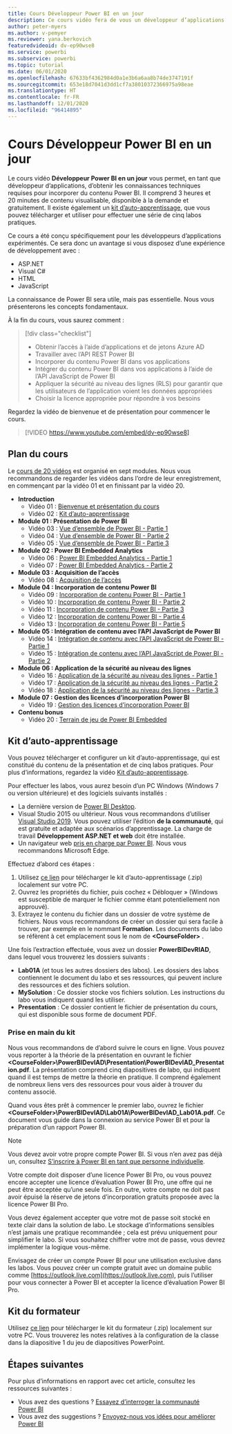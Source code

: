 ```yaml
---
title: Cours Développeur Power BI en un jour
description: Ce cours vidéo fera de vous un développeur d’applications avec les connaissances techniques requises pour incorporer du contenu Power BI.
author: peter-myers
ms.author: v-pemyer
ms.reviewer: yana.berkovich
featuredvideoid: dv-ep90wse8
ms.service: powerbi
ms.subservice: powerbi
ms.topic: tutorial
ms.date: 06/01/2020
ms.openlocfilehash: 67633bf4362984d0a1e3b6a6aa8b74de3747191f
ms.sourcegitcommit: 653e18d7041d3dd1cf7a38010372366975a98eae
ms.translationtype: HT
ms.contentlocale: fr-FR
ms.lasthandoff: 12/01/2020
ms.locfileid: "96414895"
---
```

# <a name="power-bi-developer-in-a-day-course"></a>Cours Développeur Power BI en un jour

Le cours vidéo **Développeur Power BI en un jour** vous permet, en tant que développeur d’applications, d’obtenir les connaissances techniques requises pour incorporer du contenu Power BI. Il comprend 3 heures et 20 minutes de contenu visualisable, disponible à la demande et gratuitement. Il existe également un [kit d’auto-apprentissage](#self-study-kit), que vous pouvez télécharger et utiliser pour effectuer une série de cinq labos pratiques.

Ce cours a été conçu spécifiquement pour les développeurs d’applications expérimentés. Ce sera donc un avantage si vous disposez d’une expérience de développement avec :

- ASP.NET
- Visual C#
- HTML
- JavaScript

La connaissance de Power BI sera utile, mais pas essentielle. Nous vous présenterons les concepts fondamentaux.

À la fin du cours, vous saurez comment :

> [!div class="checklist"]
> - Obtenir l’accès à l’aide d’applications et de jetons Azure AD
> - Travailler avec l’API REST Power BI
> - Incorporer du contenu Power BI dans vos applications
> - Intégrer du contenu Power BI dans vos applications à l’aide de l’API JavaScript de Power BI
> - Appliquer la sécurité au niveau des lignes (RLS) pour garantir que les utilisateurs de l’application voient les données appropriées
> - Choisir la licence appropriée pour répondre à vos besoins

Regardez la vidéo de bienvenue et de présentation pour commencer le cours.

> [!VIDEO https://www.youtube.com/embed/dv-ep90wse8]

## <a name="course-outline"></a>Plan du cours

Le [cours de 20 vidéos](https://www.youtube.com/playlist?list=PL1N57mwBHtN1AGWHnJMhtvJCIG_IlC07D) est organisé en sept modules. Nous vous recommandons de regarder les vidéos dans l’ordre de leur enregistrement, en commençant par la vidéo 01 et en finissant par la vidéo 20.

- **Introduction**
  - Vidéo 01 : [Bienvenue et présentation du cours](https://www.youtube.com/watch?v=dv-ep90wse8&list=PL1N57mwBHtN1AGWHnJMhtvJCIG_IlC07D)
  - Vidéo 02 : [Kit d’auto-apprentissage](https://www.youtube.com/watch?v=X0P9Mdqx7sY&list=PL1N57mwBHtN1AGWHnJMhtvJCIG_IlC07D)
- **Module 01 : Présentation de Power BI**
  - Vidéo 03 : [Vue d’ensemble de Power BI - Partie 1](https://www.youtube.com/watch?v=LD3RlDdRi-0&list=PL1N57mwBHtN1AGWHnJMhtvJCIG_IlC07D)
  - Vidéo 04 : [Vue d’ensemble de Power BI - Partie 2](https://www.youtube.com/watch?v=jmHXlHI5hn0&list=PL1N57mwBHtN1AGWHnJMhtvJCIG_IlC07D)
  - Vidéo 05 : [Vue d’ensemble de Power BI - Partie 3](https://www.youtube.com/watch?v=uujSR_7cfL4&list=PL1N57mwBHtN1AGWHnJMhtvJCIG_IlC07D)
- **Module 02 : Power BI Embedded Analytics**
  - Vidéo 06 : [Power BI Embedded Analytics - Partie 1](https://www.youtube.com/watch?v=2QBnfUwnuMk&list=PL1N57mwBHtN1AGWHnJMhtvJCIG_IlC07D)
  - Vidéo 07 : [Power BI Embedded Analytics - Partie 2](https://www.youtube.com/watch?v=7Jda5x7Qe7Q&list=PL1N57mwBHtN1AGWHnJMhtvJCIG_IlC07D)
- **Module 03 : Acquisition de l’accès**
  - Vidéo 08 : [Acquisition de l’accès](https://www.youtube.com/watch?v=3dYCMTsDT3c&list=PL1N57mwBHtN1AGWHnJMhtvJCIG_IlC07D)
- **Module 04 : Incorporation de contenu Power BI**
  - Vidéo 09 : [Incorporation de contenu Power BI - Partie 1](https://www.youtube.com/watch?v=caKS8PQJnyo&list=PL1N57mwBHtN1AGWHnJMhtvJCIG_IlC07D)
  - Vidéo 10 : [Incorporation de contenu Power BI - Partie 2](https://www.youtube.com/watch?v=XbYt8ZX3q9k&list=PL1N57mwBHtN1AGWHnJMhtvJCIG_IlC07D)
  - Vidéo 11 : [Incorporation de contenu Power BI - Partie 3](https://www.youtube.com/watch?v=mXmFrHuYVh8&list=PL1N57mwBHtN1AGWHnJMhtvJCIG_IlC07D)
  - Vidéo 12 : [Incorporation de contenu Power BI - Partie 4](https://www.youtube.com/watch?v=9YNm90K8FhA&list=PL1N57mwBHtN1AGWHnJMhtvJCIG_IlC07D)
  - Vidéo 13 : [Incorporation de contenu Power BI - Partie 5](https://www.youtube.com/watch?v=hnZ7IWHrMFU&list=PL1N57mwBHtN1AGWHnJMhtvJCIG_IlC07D)
- **Module 05 : Intégration de contenu avec l’API JavaScript de Power BI**
  - Vidéo 14 : [Intégration de contenu avec l’API JavaScript de Power BI - Partie 1](https://www.youtube.com/watch?v=wmeEEHQmQqw&list=PL1N57mwBHtN1AGWHnJMhtvJCIG_IlC07D)
  - Vidéo 15 : [Intégration de contenu avec l’API JavaScript de Power BI - Partie 2](https://www.youtube.com/watch?v=TSEjZl0dGfM&list=PL1N57mwBHtN1AGWHnJMhtvJCIG_IlC07D)
- **Module 06 : Application de la sécurité au niveau des lignes**
  - Vidéo 16 : [Application de la sécurité au niveau des lignes - Partie 1](https://www.youtube.com/watch?v=8O4hzGI8FFg&list=PL1N57mwBHtN1AGWHnJMhtvJCIG_IlC07D)
  - Vidéo 17 : [Application de la sécurité au niveau des lignes - Partie 2](https://www.youtube.com/watch?v=8mxg8LtLx4I&list=PL1N57mwBHtN1AGWHnJMhtvJCIG_IlC07D)
  - Vidéo 18 : [Application de la sécurité au niveau des lignes - Partie 3](https://www.youtube.com/watch?v=OdgtbIIM9pk&list=PL1N57mwBHtN1AGWHnJMhtvJCIG_IlC07D)
- **Module 07 : Gestion des licences d’incorporation Power BI**
  - Vidéo 19 : [Gestion des licences d’incorporation Power BI](https://www.youtube.com/watch?v=ipmip6ARnks&list=PL1N57mwBHtN1AGWHnJMhtvJCIG_IlC07D)
- **Contenu bonus**
  - Vidéo 20 : [Terrain de jeu de Power BI Embedded](https://www.youtube.com/watch?v=U3qeQRwWhRc&list=PL1N57mwBHtN1AGWHnJMhtvJCIG_IlC07D)

## <a name="self-study-kit"></a>Kit d’auto-apprentissage

Vous pouvez télécharger et configurer un kit d’auto-apprentissage, qui est constitué du contenu de la présentation et de cinq labos pratiques. Pour plus d’informations, regardez la vidéo [Kit d’auto-apprentissage](https://www.youtube.com/watch?v=X0P9Mdqx7sY).

Pour effectuer les labos, vous aurez besoin d’un PC Windows (Windows 7 ou version ultérieure) et des logiciels suivants installés :

- La dernière version de [Power BI Desktop](../fundamentals/desktop-get-the-desktop.md).
- Visual Studio 2015 ou ultérieur. Nous vous recommandons d’utiliser [Visual Studio 2019](https://visualstudio.microsoft.com/downloads/). Vous pouvez utiliser l’édition **de la communauté**, qui est gratuite et adaptée aux scénarios d’apprentissage. La charge de travail **Développement ASP.NET et web** doit être installée.
- Un navigateur web [pris en charge par Power BI](../fundamentals/power-bi-browsers.md). Nous vous recommandons Microsoft Edge.

Effectuez d’abord ces étapes :

1. Utilisez [ce lien](https://aka.ms/deviad-student) pour télécharger le kit d’auto-apprentissage (.zip) localement sur votre PC.
1. Ouvrez les propriétés du fichier, puis cochez « Débloquer » (Windows est susceptible de marquer le fichier comme étant potentiellement non approuvé).
1. Extrayez le contenu du fichier dans un dossier de votre système de fichiers. Nous vous recommandons de créer un dossier qui sera facile à trouver, par exemple en le nommant **Formation**. Les documents du labo se réfèrent à cet emplacement sous le nom de **&lt;CourseFolder&gt;** .

Une fois l’extraction effectuée, vous avez un dossier **PowerBIDevRIAD**, dans lequel vous trouverez les dossiers suivants :

- **Lab01A** (et tous les autres dossiers des labos). Les dossiers des labos contiennent le document du labo et ses ressources, qui peuvent inclure des ressources et des fichiers solution.
- **MySolution** : Ce dossier stocke vos fichiers solution. Les instructions du labo vous indiquent quand les utiliser.
- **Presentation** : Ce dossier contient le fichier de présentation du cours, qui est disponible sous forme de document PDF.

### <a name="get-started-with-the-kit"></a>Prise en main du kit

Nous vous recommandons de d’abord suivre le cours en ligne. Vous pouvez vous reporter à la théorie de la présentation en ouvrant le fichier **&lt;CourseFolder&gt;\PowerBIDevIAD\Presentation\PowerBIDevIAD_Presentation.pdf**. La présentation comprend cinq diapositives de labo, qui indiquent quand il est temps de mettre la théorie en pratique. Il comprend également de nombreux liens vers des ressources pour vous aider à trouver du contenu associé.

Quand vous êtes prêt à commencer le premier labo, ouvrez le fichier **&lt;CourseFolder&gt;\PowerBIDevIAD\Lab01A\PowerBIDevIAD_Lab01A.pdf**. Ce document vous guide dans la connexion au service Power BI et pour la préparation d’un rapport Power BI.

> [!NOTE]
> Vous devez avoir votre propre compte Power BI. Si vous n’en avez pas déjà un, consultez [S’inscrire à Power BI en tant que personne individuelle](../fundamentals/service-self-service-signup-for-power-bi.md).
>
> Votre compte doit disposer d’une licence Power BI Pro, ou vous pouvez encore accepter une licence d’évaluation Power BI Pro, une offre qui ne peut être acceptée qu’une seule fois. En outre, votre compte ne doit pas avoir épuisé la réserve de jetons d’incorporation gratuits proposée avec la licence Power BI Pro.
>
> Vous devez également accepter que votre mot de passe soit stocké en texte clair dans la solution de labo. Le stockage d’informations sensibles n’est jamais une pratique recommandée ; cela est prévu uniquement pour simplifier le labo. Si vous souhaitez chiffrer votre mot de passe, vous devrez implémenter la logique vous-même.
>
> Envisagez de créer un compte Power BI pour une utilisation exclusive dans les labos. Vous pouvez créer un compte gratuit avec un domaine public comme [https://outlook.live.com](https://outlook.live.com), puis l’utiliser pour vous connecter à Power BI et accepter la licence d’évaluation Power BI Pro.

## <a name="instructor-kit"></a>Kit du formateur

Utilisez [ce lien](https://aka.ms/deviad-instructor) pour télécharger le kit du formateur (.zip) localement sur votre PC. Vous trouverez les notes relatives à la configuration de la classe dans la diapositive 1 du jeu de diapositives PowerPoint.

## <a name="next-steps"></a>Étapes suivantes

Pour plus d’informations en rapport avec cet article, consultez les ressources suivantes :

- Vous avez des questions ? [Essayez d’interroger la communauté Power BI](https://community.powerbi.com/)
- Vous avez des suggestions ? [Envoyez-nous vos idées pour améliorer Power BI](https://ideas.powerbi.com/)